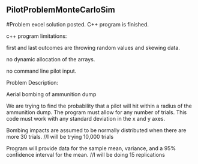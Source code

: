 ## PilotProblemMonteCarloSim

#Problem excel solution posted. C++ program is finished.

c++ program limitations: 

first and last outcomes are throwing random values and skewing data.

no dynamic allocation of the arrays.

no command line pilot input.

Problem Description:

Aerial bombing of ammunition dump

We are trying to find the probability that a pilot will hit within a radius of the ammunition dump. The program must allow for any number of trials. This code must work with any standard deviation in the x and y axes.

Bombing impacts are assumed to be normally distributed when there are more 30 trials.
//I will be trying 10,000 trials

Program will provide data for the sample mean, variance, and a 95% confidence interval for the mean.
//I will be doing 15 replications
